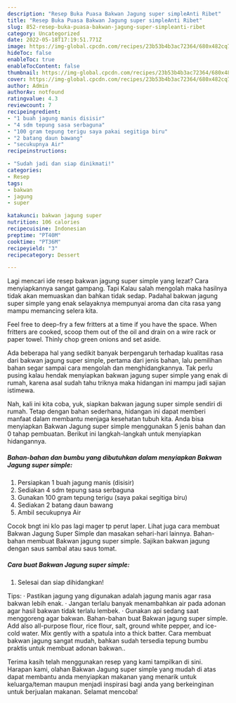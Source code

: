 ```yaml
---
description: "Resep Buka Puasa Bakwan Jagung super simpleAnti Ribet"
title: "Resep Buka Puasa Bakwan Jagung super simpleAnti Ribet"
slug: 852-resep-buka-puasa-bakwan-jagung-super-simpleanti-ribet
category: Uncategorized
date: 2022-05-18T17:19:51.771Z
image: https://img-global.cpcdn.com/recipes/23b53b4b3ac72364/680x482cq70/bakwan-jagung-super-simple-foto-resep-utama.jpg
hideToc: false
enableToc: true
enableTocContent: false
thumbnail: https://img-global.cpcdn.com/recipes/23b53b4b3ac72364/680x482cq70/bakwan-jagung-super-simple-foto-resep-utama.jpg
cover: https://img-global.cpcdn.com/recipes/23b53b4b3ac72364/680x482cq70/bakwan-jagung-super-simple-foto-resep-utama.jpg
author: Admin
authorAv: notfound
ratingvalue: 4.3
reviewcount: 7
recipeingredient:
- "1 buah jagung manis disisir"
- "4 sdm tepung sasa serbaguna"
- "100 gram tepung terigu saya pakai segitiga biru"
- "2 batang daun bawang"
- "secukupnya Air"
recipeinstructions:

- "Sudah jadi dan siap dinikmati!"
categories:
- Resep
tags:
- bakwan
- jagung
- super

katakunci: bakwan jagung super 
nutrition: 106 calories
recipecuisine: Indonesian
preptime: "PT40M"
cooktime: "PT36M"
recipeyield: "3"
recipecategory: Dessert

---
```



Lagi mencari ide resep bakwan jagung super simple yang lezat? Cara menyiapkannya sangat gampang. Tapi Kalau salah mengolah maka hasilnya tidak akan memuaskan dan bahkan tidak sedap. Padahal bakwan jagung super simple yang enak selayaknya mempunyai aroma dan cita rasa yang mampu memancing selera kita.


Feel free to deep-fry a few fritters at a time if you have the space. When fritters are cooked, scoop them out of the oil and drain on a wire rack or paper towel. Thinly chop green onions and set aside.

Ada beberapa hal yang sedikit banyak berpengaruh terhadap kualitas rasa dari bakwan jagung super simple, pertama dari jenis bahan, lalu pemilihan bahan segar sampai cara mengolah dan menghidangkannya. Tak perlu pusing kalau hendak menyiapkan bakwan jagung super simple yang enak di rumah, karena asal sudah tahu triknya maka hidangan ini mampu jadi sajian istimewa.


Nah, kali ini kita coba, yuk, siapkan bakwan jagung super simple sendiri di rumah. Tetap dengan bahan sederhana, hidangan ini dapat memberi manfaat dalam membantu menjaga kesehatan tubuh kita. Anda bisa menyiapkan Bakwan Jagung super simple menggunakan 5 jenis bahan dan 0 tahap pembuatan. Berikut ini langkah-langkah untuk menyiapkan hidangannya.

<!--inarticleads1-->

##### Bahan-bahan dan bumbu yang dibutuhkan dalam menyiapkan Bakwan Jagung super simple:

1. Persiapkan 1 buah jagung manis (disisir)
1. Sediakan 4 sdm tepung sasa serbaguna
1. Gunakan 100 gram tepung terigu (saya pakai segitiga biru)
1. Sediakan 2 batang daun bawang
1. Ambil secukupnya Air


Cocok bngt ini klo pas lagi mager tp perut laper. Lihat juga cara membuat Bakwan Jagung Super Simple dan masakan sehari-hari lainnya. Bahan-bahan membuat Bakwan jagung super simple. Sajikan bakwan jagung dengan saus sambal atau saus tomat. 

<!--inarticleads2-->

##### Cara buat Bakwan Jagung super simple:


1. Selesai dan siap dihidangkan!

Tips: · Pastikan jagung yang digunakan adalah jagung manis agar rasa bakwan lebih enak. · Jangan terlalu banyak menambahkan air pada adonan agar hasil bakwan tidak terlalu lembek. · Gunakan api sedang saat menggoreng agar bakwan. Bahan-bahan buat Bakwan jagung super simple. Add also all-purpose flour, rice flour, salt, ground white pepper, and ice-cold water. Mix gently with a spatula into a thick batter. Cara membuat bakwan jagung sangat mudah, bahkan sudah tersedia tepung bumbu praktis untuk membuat adonan bakwan.. 

Terima kasih telah menggunakan resep yang kami tampilkan di sini. Harapan kami, olahan Bakwan Jagung super simple yang mudah di atas dapat membantu anda menyiapkan makanan yang menarik untuk keluarga/teman maupun menjadi inspirasi bagi anda yang berkeinginan untuk berjualan makanan. Selamat mencoba!
